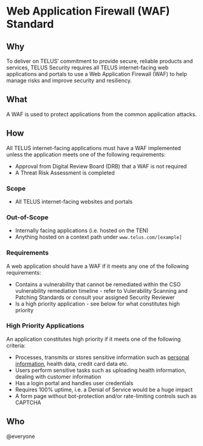 # Web Application Firewall (WAF) Standard

## Why

To deliver on TELUS’ commitment to provide secure, reliable products and services, TELUS Security requires all TELUS internet-facing web applications and portals to use a Web Application Firewall (WAF) to help manage risks and improve security and resiliency.

## What

A WAF is used to protect applications from the common application attacks. 

## How

All TELUS internet-facing applications must have a WAF implemented unless the application meets one of the following requirements:
- Approval from Digital Review Board (DRB) that a WAF is not required
- A Threat Risk Assessment is completed

### Scope

- All TELUS internet-facing websites and portals

### Out-of-Scope

- Internally facing applications (i.e. hosted on the TEN)
- Anything hosted on a context path under `www.telus.com/[example]`

### Requirements

A web application should have a WAF if it meets any one of the following requirements:
- Contains a vulnerability that cannot be remediated within the CSO vulnerability remediation timeline - refer to Vulerability Scanning and Patching Standards or consult your assigned Security Reviewer
- Is a high priority application - see below for what constitutes high priority

### High Priority Applications

An application constitutes high priority if it meets one of the following criteria:
- Processes, transmits or stores sensitive information such as [personal information](https://github.com/telus/reference-architecture/blob/master/security/pi.md), health data, credit card data etc.
- Users perform sensitive tasks such as uploading health information, dealing with customer information 
- Has a login portal and handles user credentials
- Requires 100% uptime, i.e. a Denial of Service would be a huge impact
- A form page without bot-protection and/or rate-limiting controls such as CAPTCHA

## Who

@everyone
